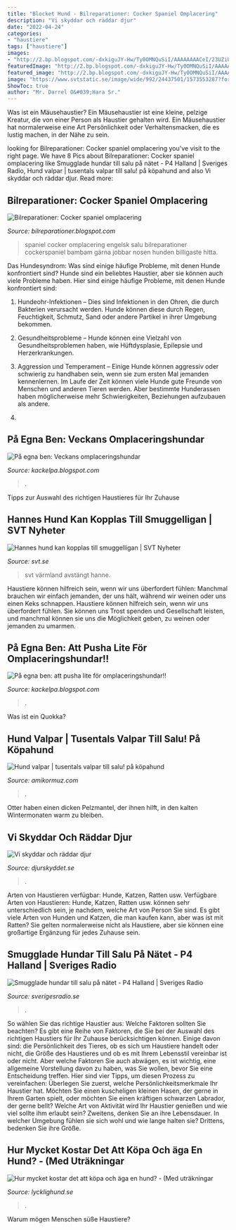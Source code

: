 ```yaml
---
title: "Blocket Hund - Bilreparationer: Cocker Spaniel Omplacering"
description: "Vi skyddar och räddar djur"
date: "2022-04-24"
categories:
- "haustiere"
tags: ["haustiere"]
images:
- "http://2.bp.blogspot.com/-dxkiguJY-Hw/Ty0OMNQuSiI/AAAAAAAACeI/23UZiUiogMg/s1600/untitled.bmp"
featuredImage: "http://2.bp.blogspot.com/-dxkiguJY-Hw/Ty0OMNQuSiI/AAAAAAAACeI/23UZiUiogMg/s1600/untitled.bmp"
featured_image: "http://2.bp.blogspot.com/-dxkiguJY-Hw/Ty0OMNQuSiI/AAAAAAAACeI/23UZiUiogMg/s1600/untitled.bmp"
image: "https://www.svtstatic.se/image/wide/992/24437501/1573553287?format=auto"
ShowToc: true
author: "Mr. Darrel O&#039;Hara Sr."
---
```



Was ist ein Mäusehaustier?
Ein Mäusehaustier ist eine kleine, pelzige Kreatur, die von einer Person als Haustier gehalten wird. Ein Mäusehaustier hat normalerweise eine Art Persönlichkeit oder Verhaltensmacken, die es lustig machen, in der Nähe zu sein.

	

		
looking for Bilreparationer: Cocker spaniel omplacering you've visit to the right page. We have 8 Pics about Bilreparationer: Cocker spaniel omplacering like Smugglade hundar till salu på nätet - P4 Halland | Sveriges Radio, Hund valpar | tusentals valpar till salu! på köpahund and also Vi skyddar och räddar djur. Read more:
		
    
## Bilreparationer: Cocker Spaniel Omplacering

<img loading=lazy src="https://lh5.googleusercontent.com/proxy/QFAh3boIveL8ndU9pkaH0_SZsgDPUZR36Su6AWydONZwxjKm5DYIxcmVH7JRw7UbdkLKn7HpZBYwmYuqLEiFQKeTlfPi154scC8S8_XwVBPMJeiUel9T8TbbLdlPWSEgrVIWbqaB=s0-d" onerror="this.onerror=null;this.src='https://tse4.mm.bing.net/th?id=OIP.-GCL9SN60Z3NE9Z-coKLaQHaH_&amp;pid=15.1';" alt="Bilreparationer: Cocker spaniel omplacering">

_Source: bilreparationer.blogspot.com_

>spaniel cocker omplacering engelsk salu bilreparationer cockerspaniel bambam gärna jobbar nosen hunden billigaste hitta. 

	

Das Hundesyndrom: Was sind einige häufige Probleme, mit denen Hunde konfrontiert sind?
Hunde sind ein beliebtes Haustier, aber sie können auch viele Probleme haben. Hier sind einige häufige Probleme, mit denen Hunde konfrontiert sind:
1. Hundeohr-Infektionen – Dies sind Infektionen in den Ohren, die durch Bakterien verursacht werden. Hunde können diese durch Regen, Feuchtigkeit, Schmutz, Sand oder andere Partikel in ihrer Umgebung bekommen.

2. Gesundheitsprobleme – Hunde können eine Vielzahl von Gesundheitsproblemen haben, wie Hüftdysplasie, Epilepsie und Herzerkrankungen.

3. Aggression und Temperament – Einige Hunde können aggressiv oder schwierig zu handhaben sein, wenn sie zum ersten Mal jemanden kennenlernen. Im Laufe der Zeit können viele Hunde gute Freunde von Menschen und anderen Tieren werden. Aber bestimmte Hunderassen haben möglicherweise mehr Schwierigkeiten, Beziehungen aufzubauen als andere.

4.

    
## På Egna Ben: Veckans Omplaceringshundar

<img loading=lazy src="http://2.bp.blogspot.com/-dxkiguJY-Hw/Ty0OMNQuSiI/AAAAAAAACeI/23UZiUiogMg/s1600/untitled.bmp" onerror="this.onerror=null;this.src='https://tse4.mm.bing.net/th?id=OIP.ewMo_aUe-nuLL8M-DBuNXwHaLJ&amp;pid=15.1';" alt="På egna ben: Veckans omplaceringshundar">

_Source: kackelpa.blogspot.com_

>. 

	

Tipps zur Auswahl des richtigen Haustieres für Ihr Zuhause

    
## Hannes Hund Kan Kopplas Till Smuggelligan | SVT Nyheter

<img loading=lazy src="https://www.svtstatic.se/image/wide/992/24437501/1573553287?format=auto" onerror="this.onerror=null;this.src='https://tse2.mm.bing.net/th?id=OIP.DkU77Yv5mDVlBJplG9vtNwHaEK&amp;pid=15.1';" alt="Hannes hund kan kopplas till smuggelligan | SVT Nyheter">

_Source: svt.se_

>svt värmland avstängt hanne. 

	

Haustiere können hilfreich sein, wenn wir uns überfordert fühlen: Manchmal brauchen wir einfach jemanden, der uns hält, während wir weinen oder uns einen Keks schnappen.
Haustiere können hilfreich sein, wenn wir uns überfordert fühlen. Sie können uns Trost spenden und Gesellschaft leisten, und manchmal können sie uns die Möglichkeit geben, zu weinen oder jemanden zu umarmen.

    
## På Egna Ben: Att Pusha Lite För Omplaceringshundar!!

<img loading=lazy src="http://2.bp.blogspot.com/-59VLHdu3v8U/Tx7e3L8QiSI/AAAAAAAACYc/cj4gGAAsGmc/s1600/6093196847.jpg" onerror="this.onerror=null;this.src='https://tse1.mm.bing.net/th?id=OIP.0uoWvxlaI8WBnczRwxitjwAAAA&amp;pid=15.1';" alt="På egna ben: att pusha lite för omplaceringshundar!!">

_Source: kackelpa.blogspot.com_

>. 

	

Was ist ein Quokka?

    
## Hund Valpar | Tusentals Valpar Till Salu! På Köpahund

<img loading=lazy src="https://amikormuz.com/fuz/002T-c5dcQp3-tYOX26V2AHaD4.jpg" onerror="this.onerror=null;this.src='https://tse3.mm.bing.net/th?id=OIP.BnxmnCBRTCdTQwqxXhSZOwAAAA&amp;pid=15.1';" alt="Hund valpar | tusentals valpar till salu! på köpahund">

_Source: amikormuz.com_

>. 

	

Otter haben einen dicken Pelzmantel, der ihnen hilft, in den kalten Wintermonaten warm zu bleiben.

    
## Vi Skyddar Och Räddar Djur

<img loading=lazy src="https://www.djurskyddet.se/wp-content/uploads/2014/12/cat_taken1-800x400-768x384.jpg" onerror="this.onerror=null;this.src='https://tse1.mm.bing.net/th?id=OIP.4QRsJcSIurZJlkwDaLcjSQHaDt&amp;pid=15.1';" alt="Vi skyddar och räddar djur">

_Source: djurskyddet.se_

>. 

	

Arten von Haustieren verfügbar: Hunde, Katzen, Ratten usw.
Verfügbare Arten von Haustieren: Hunde, Katzen, Ratten usw. können sehr unterschiedlich sein, je nachdem, welche Art von Person Sie sind. Es gibt viele Arten von Hunden und Katzen, die man kaufen kann, aber was ist mit Ratten? Sie gelten normalerweise nicht als Haustiere, aber sie können eine großartige Ergänzung für jedes Zuhause sein.

    
## Smugglade Hundar Till Salu På Nätet - P4 Halland | Sveriges Radio

<img loading=lazy src="https://static-cdn.sr.se/images/2151/3442090_2048_1152.jpg?preset=1200x675" onerror="this.onerror=null;this.src='https://tse3.mm.bing.net/th?id=OIP.XOsjg2fuiPzZ4JZDa-jKkQHaEK&amp;pid=15.1';" alt="Smugglade hundar till salu på nätet - P4 Halland | Sveriges Radio">

_Source: sverigesradio.se_

>. 

	

So wählen Sie das richtige Haustier aus: Welche Faktoren sollten Sie beachten?
Es gibt eine Reihe von Faktoren, die Sie bei der Auswahl des richtigen Haustiers für Ihr Zuhause berücksichtigen können. Einige davon sind: die Persönlichkeit des Tieres, ob es sich um Haustiere handelt oder nicht, die Größe des Haustieres und ob es mit Ihrem Lebensstil vereinbar ist oder nicht. Aber welche Faktoren Sie auch abwägen, es ist wichtig, eine allgemeine Vorstellung davon zu haben, was Sie wollen, bevor Sie eine Entscheidung treffen. Hier sind vier Tipps, um diesen Prozess zu vereinfachen:
Überlegen Sie zuerst, welche Persönlichkeitsmerkmale Ihr Haustier hat. Möchten Sie einen kuscheligen kleinen Hasen, der gerne in Ihrem Garten spielt, oder möchten Sie einen kräftigen schwarzen Labrador, der gerne bellt? Welche Art von Aktivität wird Ihr Haustier genießen und wie viel sollte ihm erlaubt sein? Zweitens, denken Sie an ihre Lebensdauer. In welcher Umgebung fühlen sie sich wohl und wie lange halten sie? Drittens, bedenken Sie ihre Größe.

    
## Hur Mycket Kostar Det Att Köpa Och äga En Hund? - (Med Uträkningar

<img loading=lazy src="https://www.lycklighund.se/wp-content/uploads/2020/10/hund-kostnad.jpg" onerror="this.onerror=null;this.src='https://tse1.mm.bing.net/th?id=OIP.201ROb50jpHbfdqAhtsuNAHaE8&amp;pid=15.1';" alt="Hur mycket kostar det att köpa och äga en hund? - (Med uträkningar">

_Source: lycklighund.se_

>. 

	

Warum mögen Menschen süße Haustiere?

